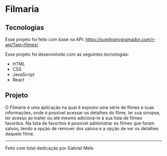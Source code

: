 # Filmaria

## Tecnologias

Esse projeto foi feito com base na API: https://sujeitoprogramador.com/r-api/?api=filmes/

Esse projeto foi desenvolvido com as seguintes tecnologias:
- HTML
- CSS
- JavaScript
- React

## Projeto

O Filmaria é uma aplicação na qual é exposto uma série de filmes e suas informações, onde é possível acessar os detalhes do filme, ler sua sinopse, ter acesso ao trailer ou até mesmo adicioná-lo à sua lista de filmes favoritos. Na lista de favoritos é possível administrar os filmes que foram salvos, tendo a opção de remover dos salvos e a opção de ver os detalhes daquele filme.

---

Feito com total dedicação por Gabriel Melo
